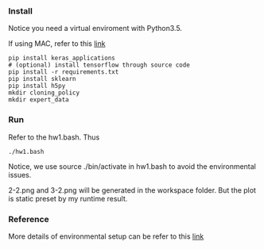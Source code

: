 ### Install

Notice you need a virtual enviroment with Python3.5.

If using MAC, refer to this 
[link](http://www.andrewclegg.org/tech/TensorFlowLaptopCPU.html)

    pip install keras_applications
    # (optional) install tensorflow through source code
    pip install -r requirements.txt
    pip install sklearn
    pip install h5py
    mkdir cloning_policy
    mkdir expert_data



### Run

Refer to the hw1.bash. Thus

    ./hw1.bash

Notice, we use source ./bin/activate in hw1.bash to avoid the environmental issues.

2-2.png and 3-2.png will be generated in the workspace folder. But the plot is static preset by my runtime result. 



### Reference

More details of environmental setup can be refer to this 
[link](https://github.com/NancyFan96/homework/tree/master/hw1)

